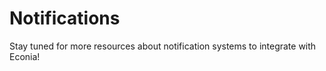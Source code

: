 # Notifications

Stay tuned for more resources about notification systems to integrate with Econia!
